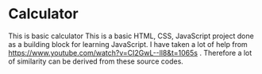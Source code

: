 # Calculator
This is basic calculator
This is a basic HTML, CSS, JavaScript project done as a building block for learning JavaScript. I have taken a lot of help from 
https://www.youtube.com/watch?v=CI2GwL--ll8&t=1065s . Therefore a lot of similarity can be derived from these source codes.
